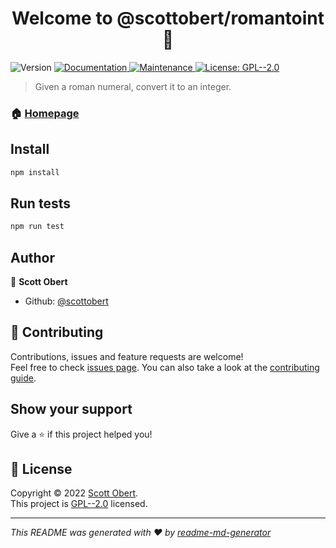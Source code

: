 <h1 align="center">Welcome to @scottobert/romantoint 👋</h1>
<p>
  <img alt="Version" src="https://img.shields.io/badge/version-1.0.0-blue.svg?cacheSeconds=2592000" />
  <a href="https://github.com/scottobert/leetcode#readme" target="_blank">
    <img alt="Documentation" src="https://img.shields.io/badge/documentation-yes-brightgreen.svg" />
  </a>
  <a href="https://github.com/scottobert/leetcode/graphs/commit-activity" target="_blank">
    <img alt="Maintenance" src="https://img.shields.io/badge/Maintained%3F-yes-green.svg" />
  </a>
  <a href="https://github.com/scottobert/leetcode/blob/master/LICENSE" target="_blank">
    <img alt="License: GPL--2.0" src="https://img.shields.io/github/license/scottobert/@scottobert/romantoint" />
  </a>
</p>

> Given a roman numeral, convert it to an integer.

### 🏠 [Homepage](https://github.com/scottobert/leetcode#readme)

## Install

```sh
npm install
```

## Run tests

```sh
npm run test
```

## Author

👤 **Scott Obert**

* Github: [@scottobert](https://github.com/scottobert)

## 🤝 Contributing

Contributions, issues and feature requests are welcome!<br />Feel free to check [issues page](https://github.com/scottobert/leetcode/issues). You can also take a look at the [contributing guide](https://github.com/scottobert/leetcode/blob/master/CONTRIBUTING.md).

## Show your support

Give a ⭐️ if this project helped you!

## 📝 License

Copyright © 2022 [Scott Obert](https://github.com/scottobert).<br />
This project is [GPL--2.0](https://github.com/scottobert/leetcode/blob/master/LICENSE) licensed.

***
_This README was generated with ❤️ by [readme-md-generator](https://github.com/kefranabg/readme-md-generator)_